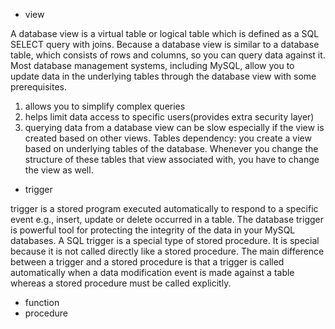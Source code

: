 - view

A database view is a virtual table or logical table which is defined as a SQL SELECT query with joins. Because a database view is similar to a database table, which consists of rows and columns, so you can query data against it. Most database management systems, including MySQL, allow you to update data in the underlying tables through the database view with some prerequisites.
1. allows you to simplify complex queries
2. helps limit data access to specific users(provides extra security layer)
3.  querying data from a database view can be slow especially if the view is created based on other views.
Tables dependency: you create a view based on underlying tables of the database. Whenever you change the structure of these tables that view associated with, you have to change the view as well.

- trigger

trigger is a stored program executed automatically to respond to a specific event e.g.,  insert, update or delete occurred in a table.
The database trigger is powerful tool for protecting the integrity of the data in your MySQL databases. 
A SQL trigger is a special type of stored procedure. It is special because it is not called directly like a stored procedure. The main difference between a trigger and a stored procedure is that a trigger is called automatically when a data modification event is made against a table whereas a stored procedure must be called explicitly.




- function
- procedure

